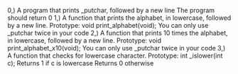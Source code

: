 0,) A program that prints _putchar, followed by a new line
	The program should return 0
1,) A function that prints the alphabet, in lowercase, followed by a new line.
	Prototype: void print_alphabet(void);
	You can only use _putchar twice in your code
2,) A function that prints 10 times the alphabet, in lowercase, followed by a new line.
	Prototype: void print_alphabet_x10(void);
	You can only use _putchar twice in your code
3,) A function that checks for lowercase character.
	Prototype: int _islower(int c);
	Returns 1 if c is lowercase
	Returns 0 otherwise

